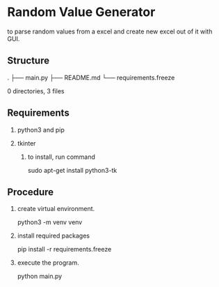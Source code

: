 # Random Value Generator

to parse random values from a excel and create new excel out of it with GUI.

## Structure
.
├── main.py
├── README.md
└── requirements.freeze

0 directories, 3 files

## Requirements

1. python3 and pip

2. tkinter
    
    1. to install, run command

        sudo apt-get install python3-tk

## Procedure

1. create virtual environment.

    python3 -m venv venv

2. install required packages

    pip install -r requirements.freeze

3. execute the program.

    python main.py
    